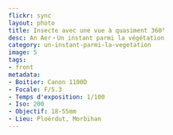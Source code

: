 ```yaml
---
flickr: sync
layout: photo
title: Insecte avec une vue à quasiment 360°
desc: An Aer・Un instant parmi la végétation
category: un-instant-parmi-la-vegetation
image: 5
tags:
- front
metadata:
- Boitier: Canon 1100D
- Focale: F/5.3
- Temps d'exposition: 1/100
- Iso: 200
- Objectif: 18-55mm
- Lieu: Ploërdut, Morbihan
---
```

